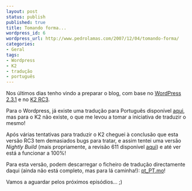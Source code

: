 ```yaml
---
layout: post
status: publish
published: true
title: Tomando forma...
wordpress_id: 6
wordpress_url: http://www.pedrolamas.com/2007/12/04/tomando-forma/
categories:
- Geral
tags:
- Wordpress
- K2
- tradução
- português
---
```

Nos últimos dias tenho vindo a preparar o blog, com base no [WordPress 2.3.1](http://wordpress.org/download/) e no [K2 RC3](http://getk2.com/download/).

Para o Wordpress, já existe uma tradução para Português disponível [aqui](http://www.wordpress-pt.com/), mas para o K2 não existe, o que me levou a tomar a iniciativa de traduzir o mesmo!

Após várias tentativas para traduzir o K2 cheguei à conclusão que esta versão RC3 tem demasiados bugs para tratar, e assim tentei uma versão *Nightly Build* (mais propriamente, a revisão 611 disponível [aqui](http://getk2.com/nightly/k2-RC4-revision-611-2007-12-04.zip)) e até ver está a funcionar a 100%!

Para esta versão, podem descarregar o ficheiro de tradução directamente daqui (ainda não está completo, mas para lá caminha!): [pt\_PT.mo](wp-content/uploads/2007/12/pt_pt.mo "pt_PT.mo")!

Vamos a aguardar pelos próximos episódios... ;)
